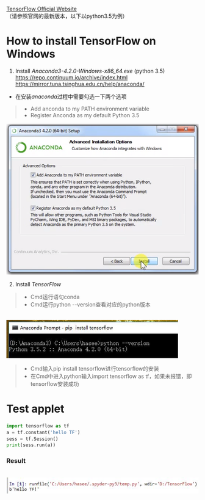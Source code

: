 [TensorFlow Official Website](http://www.tensorflow.org) 
<br>（请参照官网的最新版本，以下以python3.5为例）
# How to install TensorFlow on Windows
1. Install *Anaconda3-4.2.0-Windows-x86_64.exe* (python 3.5)
<br>https://repo.continuum.io/archive/index.html
<br>https://mirror.tuna.tsinghua.edu.cn/help/anaconda/

- 在安装*anaconda*过程中需要勾选一下两个选项
> - Add anconda to my PATH environment variable
> - Register Anconda as my default Python 3.5

![](https://github.com/Nrdxh/TensorFlow/blob/master/Install/image/anaconda-install.png?raw=true)

2. Install *TensorFlow*
> - Cmd运行语句conda
> - Cmd运行python --version查看对应的python版本

<br>![](https://github.com/Nrdxh/TensorFlow/blob/master/Install/image/python.jpg?raw=true)

> - Cmd输入pip install tensorflow进行tensorflow的安装
> - 在Cmd中进入python输入import tensorflow as tf，如果未报错，即tensorflow安装成功

# Test applet
```python
import tensorflow as tf
a = tf.constant('hello TF')
sess = tf.Session()
print(sess.run(a))
```
### Result
<br>![](https://github.com/Nrdxh/TensorFlow/blob/master/Install/image/result.jpg?raw=true)
